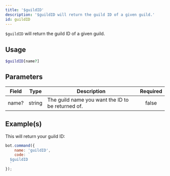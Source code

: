 ```yaml
---
title: '$guildID'
description: '$guildID will return the guild ID of a given guild.'
id: guildID
---
```


`$guildID` will return the guild ID of a given guild.

## Usage

```php
$guildID[name?]
```

## Parameters

| Field | Type   | Description                                       | Required |
| ----- | ------ | ------------------------------------------------- |:--------:|
| name? | string | The guild name you want the ID to be returned of. |  false   |

## Example(s)

This will return your guild ID:

```javascript
bot.command({
    name: 'guildID',
    code: `
  $guildID
  `
});
```
